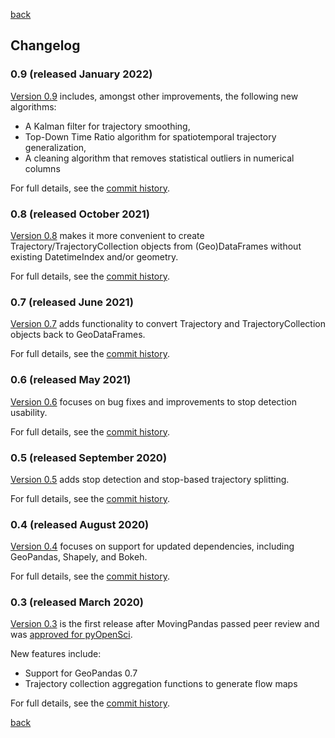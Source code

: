 [back](./index)

## Changelog

### 0.9 (released January 2022)

[Version 0.9](https://github.com/anitagraser/movingpandas/releases/tag/v0.9) 
includes, amongst other improvements, the following new algorithms:
 
* A Kalman filter for trajectory smoothing, 
* Top-Down Time Ratio algorithm for spatiotemporal trajectory generalization, 
* A cleaning algorithm that removes statistical outliers in numerical columns  

For full details, see the 
[commit history](https://github.com/anitagraser/movingpandas/compare/v0.8rc1...v0.9).

### 0.8 (released October 2021)

[Version 0.8](https://github.com/anitagraser/movingpandas/releases/tag/v0.8rc1) 
makes it more convenient to create Trajectory/TrajectoryCollection objects from 
(Geo)DataFrames without existing DatetimeIndex and/or geometry.

For full details, see the 
[commit history](https://github.com/anitagraser/movingpandas/compare/v0.7rc1...v0.8rc1).

### 0.7 (released June 2021)

[Version 0.7](https://github.com/anitagraser/movingpandas/releases/tag/v0.7rc1) 
adds functionality to convert Trajectory and TrajectoryCollection objects back to 
GeoDataFrames.

For full details, see the 
[commit history](https://github.com/anitagraser/movingpandas/compare/v0.6rc1...v0.7rc1).

### 0.6 (released May 2021)

[Version 0.6](https://github.com/anitagraser/movingpandas/releases/tag/v0.6rc1) focuses 
on bug fixes and improvements to stop detection usability.

For full details, see the 
[commit history](https://github.com/anitagraser/movingpandas/compare/v0.5rc1...v0.6rc1).

### 0.5 (released September 2020)

[Version 0.5](https://github.com/anitagraser/movingpandas/releases/tag/v0.5rc1) adds 
stop detection and stop-based trajectory splitting.

For full details, see the 
[commit history](https://github.com/anitagraser/movingpandas/compare/v0.4rc1...v0.5rc1).

### 0.4 (released August 2020)

[Version 0.4](https://github.com/anitagraser/movingpandas/releases/tag/v0.4rc1) focuses 
on support for updated dependencies, including GeoPandas, Shapely, and Bokeh. 

For full details, see the 
[commit history](https://github.com/anitagraser/movingpandas/compare/v0.3.rc1...v0.4rc1).

### 0.3 (released March 2020)

[Version 0.3](https://github.com/anitagraser/movingpandas/releases/tag/v0.3.rc1) is the 
first release after MovingPandas passed peer review and was 
[approved for pyOpenSci](https://github.com/pyOpenSci/software-review/issues/18).

New features include:

* Support for GeoPandas 0.7
* Trajectory collection aggregation functions to generate flow maps

For full details, see the [commit history](https://github.com/anitagraser/movingpandas/commits/v0.3.rc1).

[back](./index)